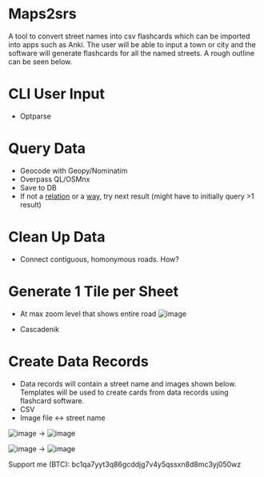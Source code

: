 # Maps2srs
A tool to convert street names into csv flashcards which can be imported into apps such as Anki. The user will be able to input a town or city and the software will generate flashcards for all the named streets.  A rough outline can be seen below.

CLI User Input
==============
* Optparse

Query Data
==========
* Geocode with Geopy/Nominatim
* Overpass QL/OSMnx
* Save to DB
* If not a [relation](https://wiki.openstreetmap.org/wiki/Relation) or a [way](https://wiki.openstreetmap.org/wiki/Way), try next result (might have to initially query >1 result)

Clean Up Data
=============
* Connect contiguous, homonymous roads. How?

Generate 1 Tile per Sheet
=========================
* At max zoom level that shows entire road ![image](https://user-images.githubusercontent.com/51741333/180865207-79127559-453c-47f3-9b87-05319f1c75cb.png)

* Cascadenik

Create Data Records
============
* Data records will contain a street name and images shown below. Templates will be used to create cards from data records using flashcard software.
* CSV
* Image file <-> street name

![image](https://user-images.githubusercontent.com/51741333/180866513-062fab6f-2a80-4af9-9f81-7cea74998e60.png) &rarr; ![image](https://user-images.githubusercontent.com/51741333/180866390-ed2262a6-caf9-4cc2-b8df-1ce8a5e88b88.png)

![image](https://user-images.githubusercontent.com/51741333/180867062-cf149455-3467-4a97-abd1-72ffc2a0f1e1.png) &rarr; ![image](https://user-images.githubusercontent.com/51741333/180867228-58955833-889f-458c-8c4a-bc7b5fa5892a.png)




Support me (BTC): bc1qa7yyt3q86gcddjg7v4y5qssxn8d8mc3yj050wz
